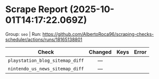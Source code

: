 # Scrape Report (2025-10-01T14:17:22.069Z)

Group: `seo`  |  Run: https://github.com/AlbertoRoca96/scraping-checks-scheduler/actions/runs/18165138801

| Check | Changed | Keys | Error |
|---|:---:|:--|:--|
| `playstation_blog_sitemap_diff` | — |  |  |
| `nintendo_us_news_sitemap_diff` | — |  |  |

